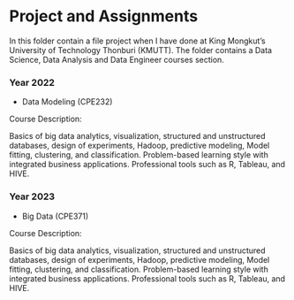 # Project and Assignments

In this folder contain a file project when I have done at King Mongkut’s University of Technology Thonburi (KMUTT). The folder contains a Data Science, Data Analysis and Data Engineer courses section.

### Year 2022
* Data Modeling (CPE232)

Course Description:

Basics of big data analytics, visualization, structured and unstructured
databases, design of experiments, Hadoop, predictive modeling, Model fitting,
clustering, and classification. Problem-based learning style with integrated business
applications. Professional tools such as R, Tableau, and HIVE.

### Year 2023
* Big Data (CPE371)

Course Description:

Basics of big data analytics, visualization, structured and unstructured
databases, design of experiments, Hadoop, predictive modeling, Model fitting,
clustering, and classification. Problem-based learning style with integrated business
applications. Professional tools such as R, Tableau, and HIVE.
